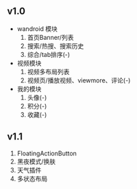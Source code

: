  ## v1.0
 - wandroid 模块 
    1. 首页Banner/列表
    2. 搜索/热搜、搜索历史
    3. 综合/tab排序(-)
 - 视频模块
    1. 视频多布局列表
    2. 视频页/播放视频、viewmore、评论(-)
 - 我的模块
    1. 头像(-)
    2. 积分(-)
    3. 收藏(-)
 ## v1.1
 1. FloatingActionButton
 2. 黑夜模式/换肤
 3. 天气插件
 4. 多状态布局
 
